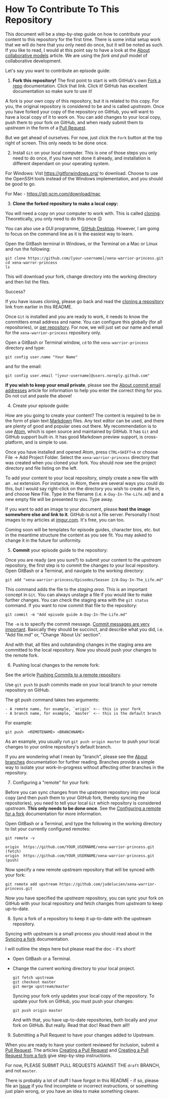 # How To Contribute To This Repository

This document will be a step-by-step guide on how to contribute your content to this repository for the first time. There is some initial setup work that we will do here that you only need do once, but it will be noted as such. If you like to read, I would at this point say to have a look at the [About collaborative models](https://help.github.com/en/articles/about-collaborative-development-models) article. We are using the _fork and pull_ model of collaborative development.

Let's say you want to contribute an episode guide:

1. **Fork this repository!** The first point to start is with GitHub's own [Fork a repo](https://help.github.com/en/articles/fork-a-repo) documentation. Click that link. Click it! GitHub has excellent documentation so make sure to use it!

  A fork is your own copy of this repository, but it is related to this copy. For you, the original repository is considered to be and is called _upstream_. Once you have forked your copy of the repository on GitHub, you will want to have a local copy  of it to work on. You can add changes to your local copy, push them to your fork on GitHub, and when ready submit them to  _upstream_ in the form of a [Pull Request](https://help.github.com/en/articles/about-pull-requests).

  But we get ahead of ourselves. For now, just click the `Fork` button at the top right of screen. This only needs to be done once.

2. Install `Git` on your local computer. This is one of those steps you only need to do once, if you have not done it already, and installation is different dependant on your operating system.

  For Windows: Vist https://gitforwindows.org/ to download. Choose to use the OpenSSH tools instead of the Windows implementation, and you should be good to go.

  For Mac - https://git-scm.com/download/mac

3. **Clone the forked repository to make a local copy:**

  You will need a copy on your computer to work with. This is called [cloning](https://help.github.com/en/articles/cloning-a-repository). Theoretically, you only need to do this once :wink:

  You can also use a GUI programme, [GitHub Desktop](https://desktop.github.com/). However, I am going to focus on the command line as it is the easiest way to learn.

  Open the GitBash terminal in Windows, or the Terminal on a Mac or Linux and run the following:

  ```
  git clone https://github.com/[your-username]/xena-warrior-princess.git
  cd xena-warror-princess
  ls
  ```

  This will download your fork, change directory into the working directory and then list the files.

  Success?

  If you have issues cloning, please go back and read the [cloning a repository](https://help.github.com/en/articles/cloning-a-repository) link from earlier in this README.

  Once `Git` is installed and you are ready to work, it needs to know the committers email address and name. You can configure this globally (for all repositories), or [per repository](https://help.github.com/en/articles/setting-your-username-in-git#setting-your-git-username-for-a-single-repository). For now, we will just set our name and email for the `xena-warrior-princess` repository only.

  Open a GitBash or Terminal window, `cd` to the `xena-warrior-princess` directory and type:

  ```
  git config user.name "Your Name"
  ```

  and for the email:

  ```
  git config user.email "[your-username]@users.noreply.github.com"
  ```

  **If you wish to keep your email private**, please see the [About commit email addresses](https://help.github.com/en/articles/setting-your-commit-email-address#about-commit-email-addresses) article for information to help you enter the correct thing for you. Do not cut and paste the above!


4. Create your episode guide:

  How are you going to create your content? The content is required to be in the form of plain text [Markdown](https://help.github.com/en/articles/basic-writing-and-formatting-syntax) files. Any text editor can be used, and there are plenty of good and popular ones out there. My recommendation is to use [Atom](https://atom.io/), which is open source and maintained by GitHub. It has `Git` and GitHub support built-in. It has good Markdown preview support, is cross-platform, and is simple to use.

  Once you have installed and opened Atom, press `CTRL+SHIFT+A` or choose File -> Add Project Folder. Select the `xena-warrior-princess` directory that was created when you cloned your fork. You should now see the project directory and file listing on the left.

  To add your content to your local repository, simply create a new file with an `.md` extension. For instance, in Atom, there are several ways you could do this, but I would say right-click on the directory you wish to create a file in, and choose New File. Type in the filename (i.e. `A-Day-In-The-Life.md`) and a new empty file will be presented to you. Type away.

  If you want to add an image to your document, please **host the image somewhere else and link to it**. GitHub is not a file server. Personally I host images to my articles at [imgur.com](www.imgur.com). It's free, you can too.

  Coming soon will be templates for episode guides, character bios, etc. but in the meantime structure the content as you see fit. You may asked to change it in the future for uniformity.

5. **Commit** your episode guide to the repository:

  Once you are ready (are you sure?) to submit your content to the _upstream_ repository, the first step is to commit the changes to your local repository. Open GitBash or a Terminal, and navigate to the working directory:

  ```
  git add "xena-warrior-princess/Episodes/Season 2/A-Day-In-The_Life.md"
  ```

  This command adds the file to the _staging area_. This is an important concept in `Git`. You can always unstage a file if you would like to make further changes. You can check the staging area with the `git status` command. If you want to now commit that file to the repository:

  ```
  git commit -m "Add episode guide A-Day-In-The-Life.md"
  ```

  The `-m` is to specify the commit message. [Commit messages are very important](https://chris.beams.io/posts/git-commit/). Basically they should be succinct, and describe what you did, i.e. "Add file.md" or, "Change 'About Us' section".

  And with that, all files and outstanding changes in the staging area are committed to the local repository. Now you should push your changes to the remote fork.

6. Pushing local changes to the remote fork:

  See the article [Pushing Commits to a remote repository](https://help.github.com/en/articles/pushing-commits-to-a-remote-repository).

  Use `git push` to push commits made on your local branch to your remote repository on GitHub.

  The git push command takes two arguments:

    - A remote name, for example, `origin` <-- this is your fork
    - A branch name, for example, `master` <-- this is the default branch

  For example:

  ```
  git push  <REMOTENAME> <BRANCHNAME>
  ```

 As an example, you usually run `git push origin master` to push your local changes to your online repository's default branch.

 If you are wondering what I mean by "branch", please see the [About branches](https://help.github.com/en/articles/about-branches) documentation for further reading. Branches provide a simple way to isolate your work-in-progress without affecting other branches in the repository.


7. Configuring a "remote" for your fork:

  Before you can sync changes from the _upstream_ repository into your local copy (and then push them to your GitHub fork, thereby syncing the repositories), you need to tell your local `Git` which repository is considered _upstream_. **This only needs to be done once**. See the [Configuring a remote for a fork](https://help.github.com/en/articles/configuring-a-remote-for-a-fork) documentation for more information.

  Open GitBash or a Terminal, and type the following in the working directory to list your currently configured remotes:

  ```
  git remote -v

  origin  https://github.com/YOUR_USERNAME/xena-warrior-princess.git (fetch)
  origin  https://github.com/YOUR_USERNAME/xena-warrior-princess.git (push)
  ```

  Now specify a new remote upstream repository that will be synced with your fork:

  ```
  git remote add upstream https://github.com/judelucien/xena-warrior-princess.git
  ```

  Now you have specified the _upstream_ repository, you can sync your fork on GitHub with your local repository _and_ fetch changes from _upstream_ to keep up-to-date.

8. Sync a fork of a repository to keep it up-to-date with the upstream repository.

  Syncing with upstream is a small process you should read about in the [Syncing a fork](https://help.github.com/en/articles/syncing-a-fork) documentation.

  I will outline the steps here but please read the doc - it's short!

- Open GitBash or a Terminal.
- Change the current working directory to your local project.

  ```
  git fetch upstream
  git checkout master
  git merge upstream/master
  ```

  Syncing your fork only updates your local copy of the repository. To update your fork on GitHub, you must push your changes:

  ```
  git push origin master
  ```

  And with that, you have up-to-date repositories, both locally and your fork on GitHub. But really. Read that doc! Read them all!!

9. Submitting a Pull Request to have your changes added to Upstream.

  When you are ready to have your content reviewed for inclusion, submit a [Pull Request](https://help.github.com/en/articles/about-pull-requests). The articles [Creating a Pull Request](https://help.github.com/en/articles/creating-a-pull-request) and [Creating a Pull Request from a fork](https://help.github.com/en/articles/creating-a-pull-request-from-a-fork) give step-by-step instructions.

  For now, PLEASE SUBMIT PULL REQUESTS AGAINST THE `draft` BRANCH, and not `master`.

There is probably a lot of stuff I have forgot in this README - if so, please file an [Issue](https://github.com/judelucien/xena-warrior-princess/issues) if you find incomplete or incorrect instructions, or something just plain wrong, or you have an idea to make something clearer.
